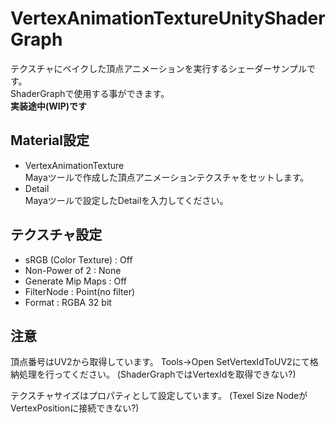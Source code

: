 # VertexAnimationTextureUnityShaderGraph
テクスチャにベイクした頂点アニメーションを実行するシェーダーサンプルです。  
ShaderGraphで使用する事ができます。  
**実装途中(WIP)です**

## Material設定
- VertexAnimationTexture  
Mayaツールで作成した頂点アニメーションテクスチャをセットします。
- Detail  
Mayaツールで設定したDetailを入力してください。

## テクスチャ設定
- sRGB (Color Texture) : Off  
- Non-Power of 2 : None  
- Generate Mip Maps : Off  
- FilterNode : Point(no filter)
- Format : RGBA 32 bit

## 注意

頂点番号はUV2から取得しています。
Tools→Open SetVertexIdToUV2にて格納処理を行ってください。
(ShaderGraphではVertexIdを取得できない?)

テクスチャサイズはプロパティとして設定しています。
(Texel Size NodeがVertexPositionに接続できない?)